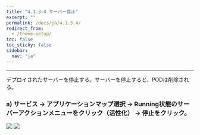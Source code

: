 ```yaml
---
title: "4.1.3-4 サーバー停止"
excerpt: ""
permalink: /docs/ja/4.1.3.4/
redirect_from:
  - /theme-setup/
toc: false
toc_sticky: false
sidebar:
  nav: "ja"
---
```



---

デプロイされたサーバーを停止する。サーバーを停止すると、PODは削除される。

### a\) サービス → アプリケーションマップ選択 → Running状態のサーバーアクションメニューをクリック（活性化） → 停止をクリック。
![](/assets/JP/2.5/3.1.3-4_1.png)
![](/assets/JP/2.5/3.1.3-4_2.png)



